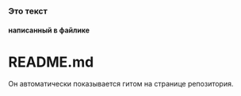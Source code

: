 ### Это текст
#### написанный в файлике
# README.md
Он автоматически показывается гитом на странице репозитория. 